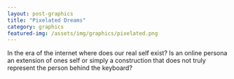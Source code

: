 ```yaml
---
layout: post-graphics
title: "Pixelated Dreams"
category: graphics
featured-img: /assets/img/graphics/pixelated.png
---
```


In the era of the internet where does our real self exist? Is an online persona an extension of ones self or simply a construction that does not truly represent the person behind the keyboard?
